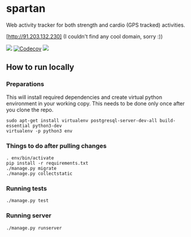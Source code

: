 # spartan
Web activity tracker for both strength and cardio (GPS tracked) activities.

[http://91.203.132.230] (I couldn't find any cool domain, sorry :))

<a href="https://travis-ci.org/podusowski/spartan"><img src="https://travis-ci.org/podusowski/spartan.svg?branch=master" /></a>
<a href="https://codecov.io/gh/podusowski/spartan"><img src="https://codecov.io/gh/podusowski/spartan/branch/master/graph/badge.svg" alt="Codecov" /></a>
<a href="https://codeclimate.com/github/podusowski/spartan"><img src="https://codeclimate.com/github/podusowski/spartan/badges/gpa.svg" /></a>

## How to run locally

### Preparations
This will install required dependencies and create virtual python environment in your working copy. This needs to be done only once after you clone the repo.
```
sudo apt-get install virtualenv postgresql-server-dev-all build-essential python3-dev
virtualenv -p python3 env
```

### Things to do after pulling changes
```
. env/bin/activate
pip install -r requirements.txt
./manage.py migrate
./manage.py collectstatic
```

### Running tests
```
./manage.py test
```

### Running server
```
./manage.py runserver
```
